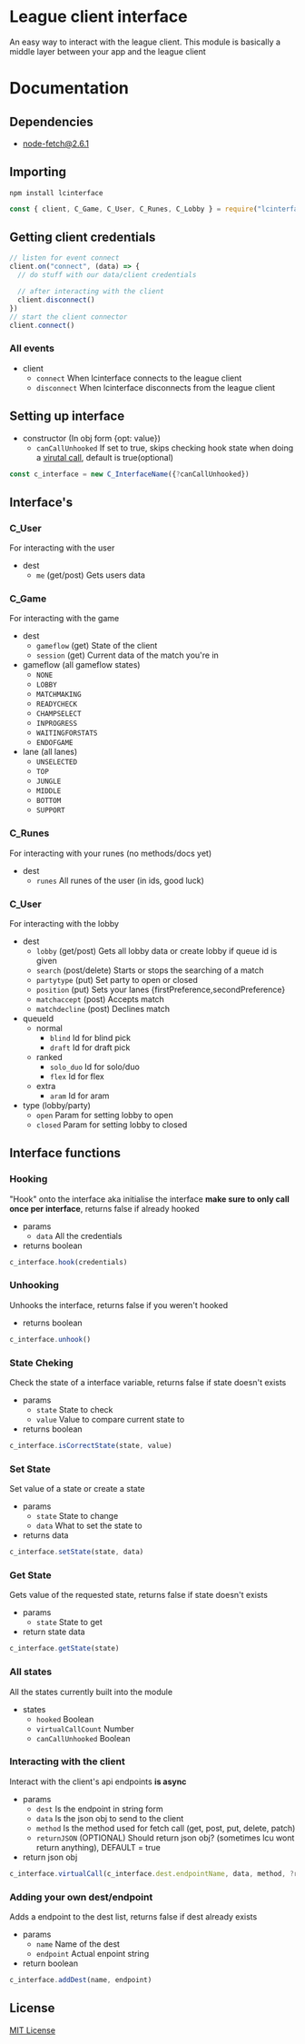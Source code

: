 # League client interface
An easy way to interact with the league client. This module is basically a middle layer between your app and the league client

# Documentation
## Dependencies
- node-fetch@2.6.1

## Importing
`npm install lcinterface`
```javascript
const { client, C_Game, C_User, C_Runes, C_Lobby } = require("lcinterface")
```
## Getting client credentials 
```javascript
// listen for event connect
client.on("connect", (data) => {
  // do stuff with our data/client credentials

  // after interacting with the client
  client.disconnect()
})
// start the client connector
client.connect()
```
### All events
- client
  - `connect` When lcinterface connects to the league client
  - `disconnect` When lcinterface disconnects from the league client

## Setting up interface
- constructor (In obj form {opt: value})
  - `canCallUnhooked` If set to true, skips checking hook state when doing a [virutal call](#interacting-with-the-client), default is true(optional)
```javascript
const c_interface = new C_InterfaceName({?canCallUnhooked})
```

## Interface's
### C_User
For interacting with the user
- dest
  - `me` (get/post) Gets users data
### C_Game
For interacting with the game
- dest
  - `gameflow` (get) State of the client
  - `session` (get) Current data of the match you're in
- gameflow (all gameflow states)
  - `NONE`
  - `LOBBY`
  - `MATCHMAKING`
  - `READYCHECK`
  - `CHAMPSELECT`
  - `INPROGRESS`
  - `WAITINGFORSTATS`
  - `ENDOFGAME`
- lane (all lanes)
  - `UNSELECTED`
  - `TOP`
  - `JUNGLE`
  - `MIDDLE`
  - `BOTTOM`
  - `SUPPORT`
### C_Runes
For interacting with your runes (no methods/docs yet)
- dest
  - `runes` All runes of the user (in ids, good luck)
### C_User
For interacting with the lobby
- dest
  - `lobby` (get/post) Gets all lobby data or create lobby if queue id is given
  - `search` (post/delete) Starts or stops the searching of a match
  - `partytype` (put) Set party to open or closed
  - `position` (put) Sets your lanes {firstPreference,secondPreference}
  - `matchaccept` (post) Accepts match
  - `matchdecline` (post) Declines match
- queueId
  - normal
    - `blind` Id for blind pick
    - `draft` Id for draft pick
  - ranked
    - `solo_duo` Id for solo/duo
    - `flex` Id for flex
  - extra
    - `aram` Id for aram
- type (lobby/party)
  - `open` Param for setting lobby to open
  - `closed` Param for setting lobby to closed
## Interface functions
### Hooking
"Hook" onto the interface aka initialise the interface **make sure to only call once per interface**, returns false if already hooked <br />
- params
  - `data` All the credentials
- returns boolean
```javascript
c_interface.hook(credentials)
```

### Unhooking
Unhooks the interface, returns false if you weren't hooked
- returns boolean
```javascript
c_interface.unhook()
```

### State Cheking
Check the state of a interface variable, returns false if state doesn't exists
- params
  - `state` State to check
  - `value` Value to compare current state to
- returns boolean
```javascript
c_interface.isCorrectState(state, value)
```

### Set State
Set value of a state or create a state
- params
  - `state` State to change
  - `data` What to set the state to
- returns data
```javascript
c_interface.setState(state, data)
```

### Get State
Gets value of the requested state, returns false if state doesn't exists
- params
  - `state` State to get
- return state data
```javascript
c_interface.getState(state)
```

### All states
All the states currently built into the module
- states
  - `hooked` Boolean
  - `virtualCallCount` Number
  - `canCallUnhooked` Boolean

### Interacting with the client
Interact with the client's api endpoints **is async**
- params
  - `dest` Is the endpoint in string form
  - `data` Is the json obj to send to the client
  - `method` Is the method used for fetch call (get, post, put, delete, patch)
  - `returnJSON` (OPTIONAL) Should return json obj? (sometimes lcu wont return anything), DEFAULT = true
- return json obj
```javascript
c_interface.virtualCall(c_interface.dest.endpointName, data, method, ?returnJSON)
```

### Adding your own dest/endpoint
Adds a endpoint to the dest list, returns false if dest already exists
- params
  - `name` Name of the dest
  - `endpoint` Actual enpoint string
- return boolean
```javascript
c_interface.addDest(name, endpoint)
```
## License
[MIT License](LICENSE)
